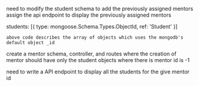 need to modify the student schema to add the previously assigned mentors
assign the api endpoint to display the previously assigned mentors


students: [{
        type: mongoose.Schema.Types.ObjectId,
        ref: 'Student'
    }]

    above code describes the array of objects which uses the mongodb's default object _id


create a mentor schema, controller, and routes
where the creation of mentor should have only the student objects where there is mentor id is -1

need to write a API endpoint to display all the students for the give mentor id

